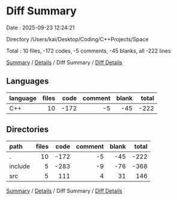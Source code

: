 # Diff Summary

Date : 2025-09-23 12:24:21

Directory /Users/kai/Desktop/Coding/C++Projects/Space

Total : 10 files,  -172 codes, -5 comments, -45 blanks, all -222 lines

[Summary](results.md) / [Details](details.md) / Diff Summary / [Diff Details](diff-details.md)

## Languages
| language | files | code | comment | blank | total |
| :--- | ---: | ---: | ---: | ---: | ---: |
| C++ | 10 | -172 | -5 | -45 | -222 |

## Directories
| path | files | code | comment | blank | total |
| :--- | ---: | ---: | ---: | ---: | ---: |
| . | 10 | -172 | -5 | -45 | -222 |
| include | 5 | -283 | -9 | -76 | -368 |
| src | 5 | 111 | 4 | 31 | 146 |

[Summary](results.md) / [Details](details.md) / Diff Summary / [Diff Details](diff-details.md)